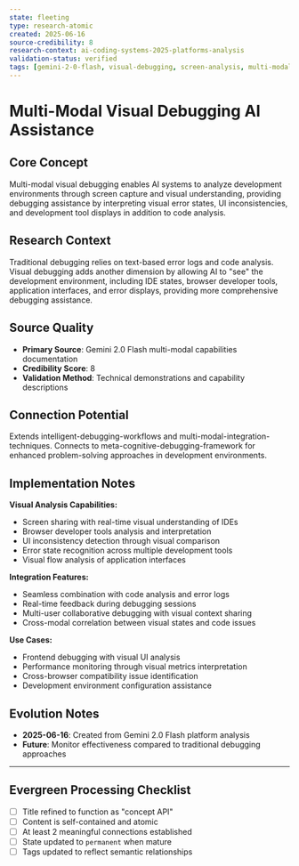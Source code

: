 ```yaml
---
state: fleeting
type: research-atomic
created: 2025-06-16
source-credibility: 8
research-context: ai-coding-systems-2025-platforms-analysis
validation-status: verified
tags: [gemini-2-0-flash, visual-debugging, screen-analysis, multi-modal-debugging, development-assistance]
---
```


# Multi-Modal Visual Debugging AI Assistance

## Core Concept

Multi-modal visual debugging enables AI systems to analyze development environments through screen capture and visual understanding, providing debugging assistance by interpreting visual error states, UI inconsistencies, and development tool displays in addition to code analysis.

## Research Context

Traditional debugging relies on text-based error logs and code analysis. Visual debugging adds another dimension by allowing AI to "see" the development environment, including IDE states, browser developer tools, application interfaces, and error displays, providing more comprehensive debugging assistance.

## Source Quality

- **Primary Source**: Gemini 2.0 Flash multi-modal capabilities documentation
- **Credibility Score**: 8
- **Validation Method**: Technical demonstrations and capability descriptions

## Connection Potential

Extends intelligent-debugging-workflows and multi-modal-integration-techniques. Connects to meta-cognitive-debugging-framework for enhanced problem-solving approaches in development environments.

## Implementation Notes

**Visual Analysis Capabilities:**
- Screen sharing with real-time visual understanding of IDEs
- Browser developer tools analysis and interpretation
- UI inconsistency detection through visual comparison
- Error state recognition across multiple development tools
- Visual flow analysis of application interfaces

**Integration Features:**
- Seamless combination with code analysis and error logs
- Real-time feedback during debugging sessions
- Multi-user collaborative debugging with visual context sharing
- Cross-modal correlation between visual states and code issues

**Use Cases:**
- Frontend debugging with visual UI analysis
- Performance monitoring through visual metrics interpretation
- Cross-browser compatibility issue identification
- Development environment configuration assistance

## Evolution Notes

- **2025-06-16**: Created from Gemini 2.0 Flash platform analysis
- **Future**: Monitor effectiveness compared to traditional debugging approaches

---

## Evergreen Processing Checklist

- [ ] Title refined to function as "concept API"
- [ ] Content is self-contained and atomic
- [ ] At least 2 meaningful connections established  
- [ ] State updated to `permanent` when mature
- [ ] Tags updated to reflect semantic relationships